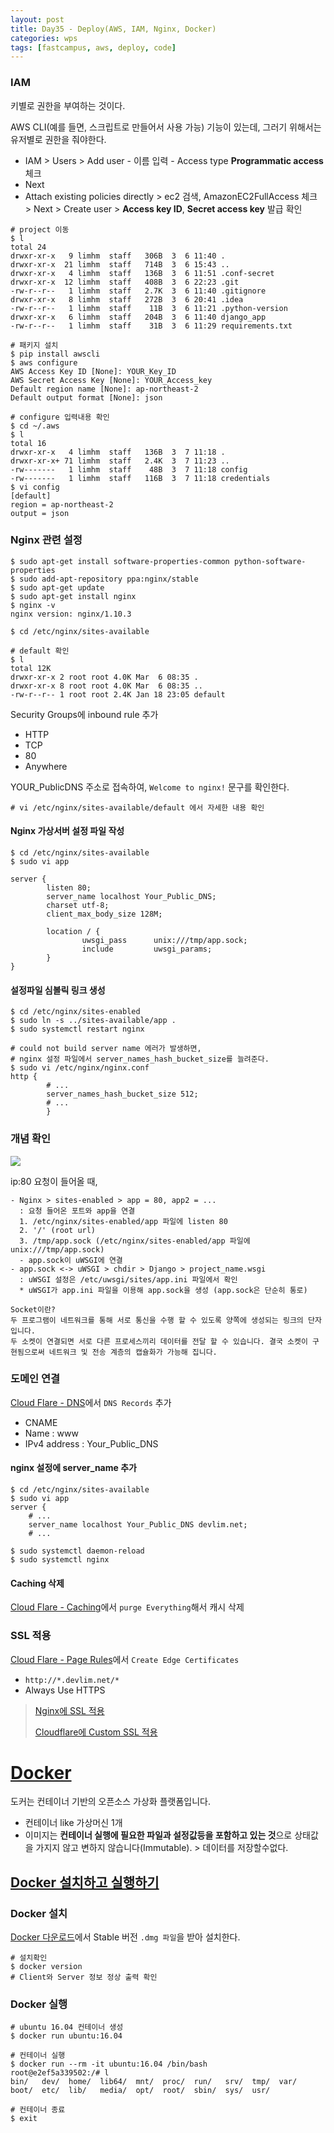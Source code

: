 ```yaml
---
layout: post
title: Day35 - Deploy(AWS, IAM, Nginx, Docker)
categories: wps
tags: [fastcampus, aws, deploy, code]
---
```


### IAM

키별로 권한을 부여하는 것이다.

AWS CLI(예를 들면, 스크립트로 만들어서 사용 가능) 기능이 있는데, 그러기 위해서는 유저별로 권한을 줘야한다.

- IAM > Users > Add user
        - 이름 입력
        - Access type **Programmatic access** 체크
- Next
- Attach existing policies directly > ec2 검색, AmazonEC2FullAccess 체크 > Next > Create user > **Access key ID**, **Secret access key** 발급 확인

```shell
# project 이동
$ l
total 24
drwxr-xr-x   9 limhm  staff   306B  3  6 11:40 .
drwxr-xr-x  21 limhm  staff   714B  3  6 15:43 ..
drwxr-xr-x   4 limhm  staff   136B  3  6 11:51 .conf-secret
drwxr-xr-x  12 limhm  staff   408B  3  6 22:23 .git
-rw-r--r--   1 limhm  staff   2.7K  3  6 11:40 .gitignore
drwxr-xr-x   8 limhm  staff   272B  3  6 20:41 .idea
-rw-r--r--   1 limhm  staff    11B  3  6 11:21 .python-version
drwxr-xr-x   6 limhm  staff   204B  3  6 11:40 django_app
-rw-r--r--   1 limhm  staff    31B  3  6 11:29 requirements.txt

# 패키지 설치
$ pip install awscli
$ aws configure
AWS Access Key ID [None]: YOUR_Key_ID
AWS Secret Access Key [None]: YOUR_Access_key
Default region name [None]: ap-northeast-2
Default output format [None]: json

# configure 입력내용 확인
$ cd ~/.aws
$ l
total 16
drwxr-xr-x   4 limhm  staff   136B  3  7 11:18 .
drwxr-xr-x+ 71 limhm  staff   2.4K  3  7 11:23 ..
-rw-------   1 limhm  staff    48B  3  7 11:18 config
-rw-------   1 limhm  staff   116B  3  7 11:18 credentials
$ vi config
[default]
region = ap-northeast-2
output = json
```




### Nginx 관련 설정

```shell
$ sudo apt-get install software-properties-common python-software-properties
$ sudo add-apt-repository ppa:nginx/stable
$ sudo apt-get update
$ sudo apt-get install nginx
$ nginx -v
nginx version: nginx/1.10.3
```


```shell
$ cd /etc/nginx/sites-available

# default 확인
$ l
total 12K
drwxr-xr-x 2 root root 4.0K Mar  6 08:35 .
drwxr-xr-x 8 root root 4.0K Mar  6 08:35 ..
-rw-r--r-- 1 root root 2.4K Jan 18 23:05 default
```

Security Groups에 inbound rule 추가

- HTTP
- TCP
- 80
- Anywhere

YOUR_PublicDNS 주소로 접속하여, `Welcome to nginx!` 문구를 확인한다.

```shell
# vi /etc/nginx/sites-available/default 에서 자세한 내용 확인
```


#### Nginx 가상서버 설정 파일 작성

```shell
$ cd /etc/nginx/sites-available
$ sudo vi app
```

```
server {
        listen 80;
        server_name localhost Your_Public_DNS;
        charset utf-8;
        client_max_body_size 128M;

        location / {
                uwsgi_pass      unix:///tmp/app.sock;
                include         uwsgi_params;
        }
}
```

#### 설정파일 심볼릭 링크 생성

```shell
$ cd /etc/nginx/sites-enabled
$ sudo ln -s ../sites-available/app .
$ sudo systemctl restart nginx

# could not build server name 에러가 발생하면,
# nginx 설정 파일에서 server_names_hash_bucket_size를 늘려준다.
$ sudo vi /etc/nginx/nginx.conf
http {
        # ...
        server_names_hash_bucket_size 512;
        # ...
        }
```



### 개념 확인
![](/image/wps-web-nginx-uwsgi.png)

ip:80 요청이 들어올 때,

```
- Nginx > sites-enabled > app = 80, app2 = ...
  : 요청 들어온 포트와 app을 연결
  1. /etc/nginx/sites-enabled/app 파일에 listen 80
  2. '/' (root url)
  3. /tmp/app.sock (/etc/nginx/sites-enabled/app 파일에 unix:///tmp/app.sock)
  - app.sock이 uWSGI에 연결
- app.sock <-> uWSGI > chdir > Django > project_name.wsgi
  : uWSGI 설정은 /etc/uwsgi/sites/app.ini 파일에서 확인
  * uWSGI가 app.ini 파일을 이용해 app.sock을 생성 (app.sock은 단순히 통로)
```



```
Socket이란?
두 프로그램이 네트워크를 통해 서로 통신을 수행 할 수 있도록 양쪽에 생성되는 링크의 단자입니다.
두 소켓이 연결되면 서로 다른 프로세스끼리 데이터를 전달 할 수 있습니다. 결국 소켓이 구현됨으로써 네트워크 및 전송 계층의 캡슐화가 가능해 집니다.
```



### 도메인 연결

[Cloud Flare - DNS](https://www.cloudflare.com/a/dns/devlim.net)에서 `DNS Records` 추가

- CNAME
- Name : www
- IPv4 address : Your_Public_DNS

#### nginx 설정에 server_name 추가

```shell
$ cd /etc/nginx/sites-available
$ sudo vi app
server {
	# ...
	server_name localhost Your_Public_DNS devlim.net;
	# ...
```

```shell
$ sudo systemctl daemon-reload
$ sudo systemctl nginx
```

#### Caching 삭제

[Cloud Flare - Caching](https://www.cloudflare.com/a/caching/devlim.net)에서 `purge Everything`해서 캐시 삭제



### SSL 적용

[Cloud Flare - Page Rules](https://www.cloudflare.com/a/page-rules/devlim.net)에서 `Create Edge Certificates`

- `http://*.devlim.net/*`
- Always Use HTTPS

> [Nginx에 SSL 적용](https://haandol.wordpress.com/2014/03/12/nginx-ssl-%EC%A0%81%EC%9A%A9%ED%95%98%EA%B8%B0startssl-com%EC%9D%84-%EC%9D%B4%EC%9A%A9%ED%95%98%EC%97%AC/)
>
> [Cloudflare에 Custom SSL 적용](https://support.cloudflare.com/hc/en-us/articles/200170466-How-do-I-upload-a-custom-SSL-certificate-Business-or-Enterprise-only-)

# [Docker](https://subicura.com/2017/01/19/docker-guide-for-beginners-1.html)

도커는 컨테이너 기반의 오픈소스 가상화 플랫폼입니다.

- 컨테이너 like 가상머신 1개
- 이미지는 **컨테이너 실행에 필요한 파일과 설정값등을 포함하고 있는 것**으로 상태값을 가지지 않고 변하지 않습니다(Immutable). > 데이터를 저장할수없다.

## [Docker 설치하고 실행하기](https://subicura.com/2017/01/19/docker-guide-for-beginners-2.html)

### Docker 설치

[Docker 다운로드](https://docs.docker.com/docker-for-mac/install/)에서 Stable 버전 `.dmg 파일`을 받아 설치한다.

```shell
# 설치확인
$ docker version
# Client와 Server 정보 정상 출력 확인
```

### Docker 실행

```shell
# ubuntu 16.04 컨테이너 생성
$ docker run ubuntu:16.04

# 컨테이너 실행
$ docker run --rm -it ubuntu:16.04 /bin/bash
root@e2ef5a339502:/# l
bin/   dev/  home/  lib64/  mnt/  proc/  run/   srv/  tmp/  var/
boot/  etc/  lib/   media/  opt/  root/  sbin/  sys/  usr/

# 컨테이너 종료
$ exit
```

